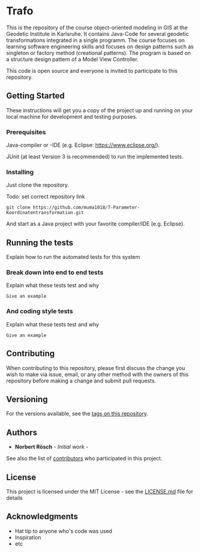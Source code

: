 # Trafo

This is the repository of the course object-oriented modeling in GIS at the Geodetic Institute in Karlsruhe. It contains Java-Code for several geodetic transformations integrated in a single programm. The course focuses on learning software engineering skills and focuses on design patterns such as singleton or factory method (creational patterns). The program is based on a structure design pattern of a Model View Controller.

This code is open source and everyone is invited to participate to this repository.

## Getting Started

These instructions will get you a copy of the project up and running on your local machine for development and testing purposes. 

### Prerequisites

Java-compiler or -IDE (e.g. Eclipse: https://www.eclipse.org/).

JUnit (at least Version 3 is recommended)  to run the implemented tests.

### Installing

Just clone the repository.

Todo: set correct repository link
```
git clone https://github.com/muma1018/7-Parameter-Koordinatentransformation.git
```

And start as a Java project with your favorite compiler/IDE (e.g. Eclipse).

## Running the tests

Explain how to run the automated tests for this system

### Break down into end to end tests

Explain what these tests test and why

```
Give an example
```

### And coding style tests

Explain what these tests test and why

```
Give an example
```


## Contributing

When contributing to this repository, please first discuss the change you wish to make via issue, email, or any other method with the owners of this repository before making a change and submit pull requests.


## Versioning

For the versions available, see the [tags on this repository](https://github.com/muma1018/7-Parameter-Koordinatentransformation/tags). 

## Authors

* **Norbert Rösch** - *Initial work* -

See also the list of [contributors](https://github.com/muma1918/7-Parameter-Koordinatentransformation/contributors) who participated in this project.

## License

This project is licensed under the MIT License - see the [LICENSE.md](LICENSE.md) file for details

## Acknowledgments

* Hat tip to anyone who's code was used
* Inspiration
* etc

